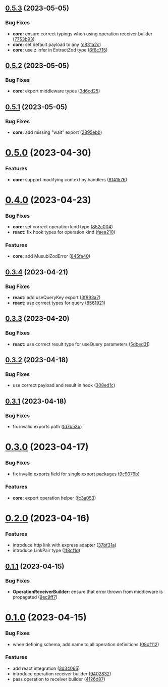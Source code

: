 ## [0.5.3](https://github.com/TheUnderScorer/musubi/compare/react-v0.5.2...react-v0.5.3) (2023-05-05)


### Bug Fixes

* **core:** ensure correct typings when using operation receiver builder ([7753b93](https://github.com/TheUnderScorer/musubi/commit/7753b93c40b36a4589a2922dc8bad0dac2c28a11))
* **core:** set default payload to any ([c831a2c](https://github.com/TheUnderScorer/musubi/commit/c831a2c6e85aeb8afef2015dbbbd871008d48c64))
* **core:** use z.infer in ExtractZod type ([6f6c715](https://github.com/TheUnderScorer/musubi/commit/6f6c715f5fed461f40025310faaa014e178993aa))

## [0.5.2](https://github.com/TheUnderScorer/musubi/compare/react-v0.5.1...react-v0.5.2) (2023-05-05)


### Bug Fixes

* **core:** export middleware types ([3d6cd25](https://github.com/TheUnderScorer/musubi/commit/3d6cd250cf4ccf389dcda8164cae8fcfb52b6410))

## [0.5.1](https://github.com/TheUnderScorer/musubi/compare/react-v0.5.0...react-v0.5.1) (2023-05-05)


### Bug Fixes

* **core:** add missing "wait" export ([2895ebb](https://github.com/TheUnderScorer/musubi/commit/2895ebb381d49dfc02277f4ee5ecd100aabe660a))

# [0.5.0](https://github.com/TheUnderScorer/musubi/compare/react-v0.4.0...react-v0.5.0) (2023-04-30)


### Features

* **core:** support modifying context by handlers ([8141576](https://github.com/TheUnderScorer/musubi/commit/8141576997da59d6cd519f901a921c133607931e))

# [0.4.0](https://github.com/TheUnderScorer/musubi/compare/react-v0.3.4...react-v0.4.0) (2023-04-23)


### Bug Fixes

* **core:** set correct operation kind type ([852c004](https://github.com/TheUnderScorer/musubi/commit/852c0049bd5e70fedaa8ff8ae0650d276c5c9f28))
* **react:** fix hook types for operation kind ([faea210](https://github.com/TheUnderScorer/musubi/commit/faea210fd2b02cea469745e2d0a7e7ceeb4e38bd))


### Features

* **core:** add MusubiZodError ([845fa40](https://github.com/TheUnderScorer/musubi/commit/845fa4007454fae3b1f45f2eb43bd126a1b06574))

## [0.3.4](https://github.com/TheUnderScorer/musubi/compare/react-v0.3.3...react-v0.3.4) (2023-04-21)


### Bug Fixes

* **react:** add useQueryKey export ([3f893a7](https://github.com/TheUnderScorer/musubi/commit/3f893a7ecb4a8e6bc9344dad78b0d5f6035b9ee9))
* **react:** use correct types for query ([8561921](https://github.com/TheUnderScorer/musubi/commit/856192163feb07a17f2c4f57f8b234812982a544))

## [0.3.3](https://github.com/TheUnderScorer/musubi/compare/react-v0.3.2...react-v0.3.3) (2023-04-20)


### Bug Fixes

* **react:** use correct result type for useQuery parameters ([5dbed31](https://github.com/TheUnderScorer/musubi/commit/5dbed31635386465d1b26bb6e89b287167f51ac9))

## [0.3.2](https://github.com/TheUnderScorer/musubi/compare/react-v0.3.1...react-v0.3.2) (2023-04-18)


### Bug Fixes

* use correct payload and result in hook ([308ed1c](https://github.com/TheUnderScorer/musubi/commit/308ed1c53307ce6367e9f7fb0e370cfeccb4340b))

## [0.3.1](https://github.com/TheUnderScorer/musubi/compare/react-v0.3.0...react-v0.3.1) (2023-04-18)


### Bug Fixes

* fix invalid exports path ([fd7b53b](https://github.com/TheUnderScorer/musubi/commit/fd7b53be9c5e9f02d295f8584001a3b637ea733e))

# [0.3.0](https://github.com/TheUnderScorer/musubi/compare/react-v0.2.0...react-v0.3.0) (2023-04-17)


### Bug Fixes

* fix invalid exports field for single export packages ([9c9079b](https://github.com/TheUnderScorer/musubi/commit/9c9079b6a31b840307e67ba1ea21a9142b778470))


### Features

* **core:** export operation helper ([fc3a053](https://github.com/TheUnderScorer/musubi/commit/fc3a0531bcf212c1f675c23e309777dc6fb14f16))

# [0.2.0](https://github.com/TheUnderScorer/musubi/compare/react-v0.1.1...react-v0.2.0) (2023-04-16)


### Features

* introduce http link with express adapter ([37bf31a](https://github.com/TheUnderScorer/musubi/commit/37bf31ac14229944233ec18f55e3df3deb41596e))
* introduce LinkPair type ([1f8cf1d](https://github.com/TheUnderScorer/musubi/commit/1f8cf1d65c533f17eee7de905a23629f3731f0ec))

## [0.1.1](https://github.com/TheUnderScorer/musubi/compare/react-v0.1.0...react-v0.1.1) (2023-04-15)


### Bug Fixes

* **OperationReceiverBuilder:** ensure that error thrown from middleware is propagated ([9ec9ff7](https://github.com/TheUnderScorer/musubi/commit/9ec9ff7b29a49d36ed8590c2ec7de46cddbf8cdc))

# [0.1.0](https://github.com/TheUnderScorer/musubi/compare/react-v0.0.1...react-v0.1.0) (2023-04-15)


### Bug Fixes

* when defining schema, add name to all operation definitions ([08df112](https://github.com/TheUnderScorer/musubi/commit/08df112caffe6a2d4c13e65416c81178d4c1acb7))


### Features

* add react integration ([3d34065](https://github.com/TheUnderScorer/musubi/commit/3d34065c360633bbc5915779d4f2da26caadcfa0))
* introduce operation receiver builder ([9402832](https://github.com/TheUnderScorer/musubi/commit/9402832f88505f119397a5f310764e92162069b0))
* pass operation to receiver builder ([4126d87](https://github.com/TheUnderScorer/musubi/commit/4126d87e11be4064ef01731431e9024355fdf0a3))
